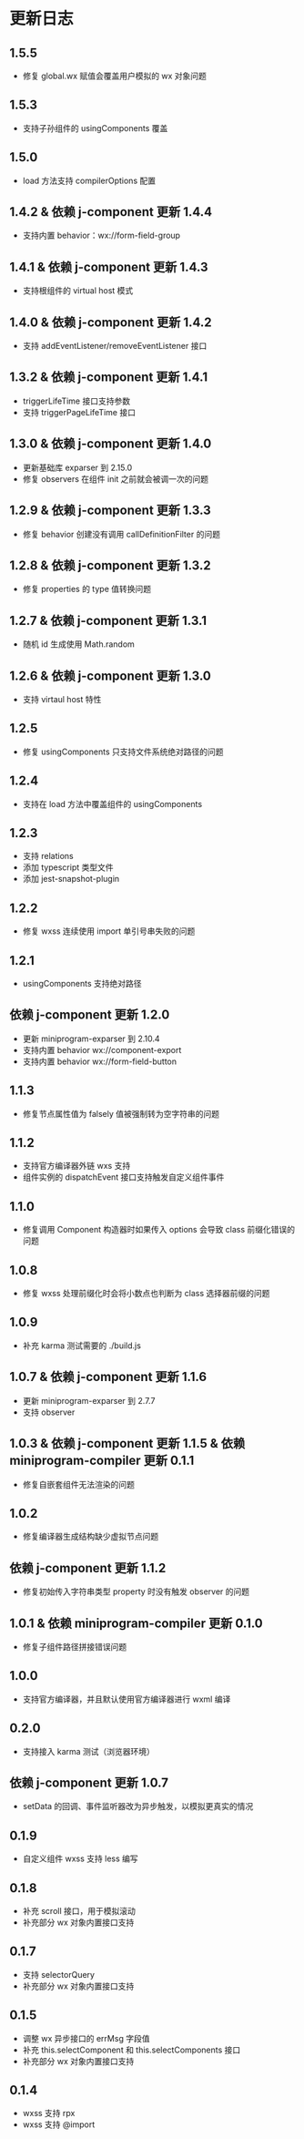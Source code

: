 # 更新日志

## 1.5.5

* 修复 global.wx 赋值会覆盖用户模拟的 wx 对象问题

## 1.5.3

* 支持子孙组件的 usingComponents 覆盖

## 1.5.0

* load 方法支持 compilerOptions 配置

## 1.4.2 & 依赖 j-component 更新 1.4.4

* 支持内置 behavior：wx://form-field-group

## 1.4.1 & 依赖 j-component 更新 1.4.3

* 支持根组件的 virtual host 模式

## 1.4.0 & 依赖 j-component 更新 1.4.2

* 支持 addEventListener/removeEventListener 接口

## 1.3.2 & 依赖 j-component 更新 1.4.1

* triggerLifeTime 接口支持参数
* 支持 triggerPageLifeTime 接口

## 1.3.0 & 依赖 j-component 更新 1.4.0

* 更新基础库 exparser 到 2.15.0
* 修复 observers 在组件 init 之前就会被调一次的问题

## 1.2.9 & 依赖 j-component 更新 1.3.3

* 修复 behavior 创建没有调用 callDefinitionFilter 的问题

## 1.2.8 & 依赖 j-component 更新 1.3.2

* 修复 properties 的 type 值转换问题

## 1.2.7 & 依赖 j-component 更新 1.3.1

* 随机 id 生成使用 Math.random

## 1.2.6 & 依赖 j-component 更新 1.3.0

* 支持 virtaul host 特性

## 1.2.5

* 修复 usingComponents 只支持文件系统绝对路径的问题

## 1.2.4

* 支持在 load 方法中覆盖组件的 usingComponents

## 1.2.3

* 支持 relations
* 添加 typescript 类型文件
* 添加 jest-snapshot-plugin

## 1.2.2

* 修复 wxss 连续使用 import 单引号串失败的问题

## 1.2.1

* usingComponents 支持绝对路径

## 依赖 j-component 更新 1.2.0

* 更新 miniprogram-exparser 到 2.10.4
* 支持内置 behavior wx://component-export
* 支持内置 behavior wx://form-field-button

## 1.1.3

* 修复节点属性值为 falsely 值被强制转为空字符串的问题

## 1.1.2

* 支持官方编译器外链 wxs 支持
* 组件实例的 dispatchEvent 接口支持触发自定义组件事件

## 1.1.0

* 修复调用 Component 构造器时如果传入 options 会导致 class 前缀化错误的问题

## 1.0.8

* 修复 wxss 处理前缀化时会将小数点也判断为 class 选择器前缀的问题

## 1.0.9

* 补充 karma 测试需要的 ./build.js

## 1.0.7 & 依赖 j-component 更新 1.1.6

* 更新 miniprogram-exparser 到 2.7.7
* 支持 observer

## 1.0.3 & 依赖 j-component 更新 1.1.5 & 依赖 miniprogram-compiler 更新 0.1.1

* 修复自嵌套组件无法渲染的问题

## 1.0.2

* 修复编译器生成结构缺少虚拟节点问题

## 依赖 j-component 更新 1.1.2

* 修复初始传入字符串类型 property 时没有触发 observer 的问题

## 1.0.1 & 依赖 miniprogram-compiler 更新 0.1.0

* 修复子组件路径拼接错误问题

## 1.0.0

* 支持官方编译器，并且默认使用官方编译器进行 wxml 编译

## 0.2.0

* 支持接入 karma 测试（浏览器环境）

## 依赖 j-component 更新 1.0.7

* setData 的回调、事件监听器改为异步触发，以模拟更真实的情况

## 0.1.9

* 自定义组件 wxss 支持 less 编写

## 0.1.8

* 补充 scroll 接口，用于模拟滚动
* 补充部分 wx 对象内置接口支持

## 0.1.7

* 支持 selectorQuery
* 补充部分 wx 对象内置接口支持

## 0.1.5

* 调整 wx 异步接口的 errMsg 字段值
* 补充 this.selectComponent 和 this.selectComponents 接口
* 补充部分 wx 对象内置接口支持

## 0.1.4

* wxss 支持 rpx
* wxss 支持 @import
